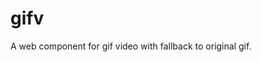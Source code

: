 gifv
====

A web component for gif video with fallback to original gif.

<pre>
<code>
  <gifv src="http://i.imgur.com/w79nkJ8.gif" />
</code>
</pre>
